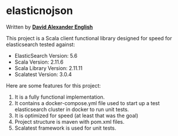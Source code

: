# elasticnojson

Written by [**David Alexander English**](https://www.linkedin.com/in/denglish1/)

This project is a Scala client functional library designed for speed for
elasticsearch tested against:

* ElasticSearch Version: 5.6
* Scala Version: 2.11.6
* Scala Library Version: 2.11.11
* Scalatest Version: 3.0.4

Here are some features for this project:

1. It is a fully functional implementation.
1. It contains a docker-compose.yml file used to start up
a test elasticsearch cluster in docker to run unit tests.
1. It is optimized for speed (at least that was the goal)
1. Project structure is maven with pom.xml files.
1. Scalatest framework is used for unit tests.

